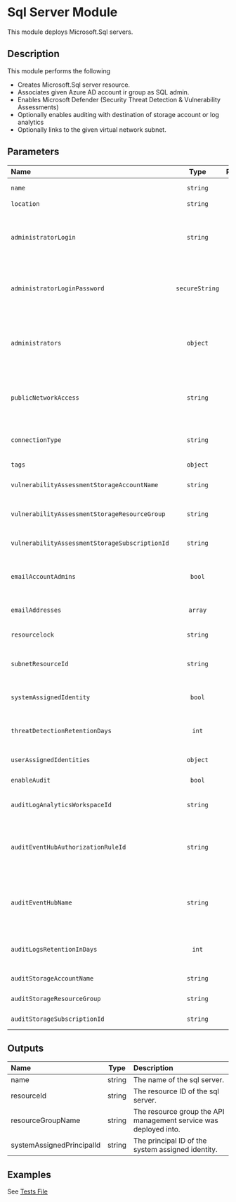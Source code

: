 # Sql Server Module

This module deploys Microsoft.Sql servers.

## Description

This module performs the following

- Creates Microsoft.Sql server resource.
- Associates given Azure AD account ir group as SQL admin.
- Enables Microsoft Defender (Security Threat Detection & Vulnerability Assessments)
- Optionally enables auditing with destination of storage account or log analytics
- Optionally links to the given virtual network subnet.

## Parameters

| Name                                           | Type           | Required | Description                                                                                                                                              |
| :--------------------------------------------- | :------------: | :------: | :------------------------------------------------------------------------------------------------------------------------------------------------------- |
| `name`                                         | `string`       | Yes      | Name of the Azure SQL resource.                                                                                                                          |
| `location`                                     | `string`       | Yes      | Location of the resource.                                                                                                                                |
| `administratorLogin`                           | `string`       | No       | Optional. Administrator username for the server. Required if no `administrators` object for AAD authentication is provided.                              |
| `administratorLoginPassword`                   | `secureString` | No       | Optional. The administrator login password. Required if no `administrators` object for AAD authentication is provided.                                   |
| `administrators`                               | `object`       | No       | Optional. The Azure Active Directory (AAD) administrator authentication. Required if no `administratorLogin` & `administratorLoginPassword` is provided. |
| `publicNetworkAccess`                          | `string`       | No       | Enable/Disable Public Network Access. Only Disable if you wish to restrict to just private endpoints and VNET.                                           |
| `connectionType`                               | `string`       | No       | Optional. The server connection type. - Default, Proxy, Redirect.  Note private link requires Proxy.                                                     |
| `tags`                                         | `object`       | No       | Optional. Resource tags.                                                                                                                                 |
| `vulnerabilityAssessmentStorageAccountName`    | `string`       | Yes      | Name of Storage Account to store Vulnerability Assessments.                                                                                              |
| `vulnerabilityAssessmentStorageResourceGroup`  | `string`       | No       | Resource Group of Storage Account to store Vulnerability Assessments.                                                                                    |
| `vulnerabilityAssessmentStorageSubscriptionId` | `string`       | No       | Subscription Id of Storage Account to store Vulnerability Assessments.                                                                                   |
| `emailAccountAdmins`                           | `bool`         | No       | Optional. Specifies that the alert is sent to the account/subscription administrators.                                                                   |
| `emailAddresses`                               | `array`        | No       | Array of e-mail addresses to which the alert and vulnerability scans are sent.                                                                           |
| `resourcelock`                                 | `string`       | No       | Optional. Specify the type of lock.                                                                                                                      |
| `subnetResourceId`                             | `string`       | No       | Optional. The full resource ID of a subnet in a virtual network to deploy the API Management service in.                                                 |
| `systemAssignedIdentity`                       | `bool`         | No       | Optional. Enables system assigned managed identity on the resource.                                                                                      |
| `threatDetectionRetentionDays`                 | `int`          | No       | Optional. Specifies the number of days to keep in the audit logs. Zero means keep forever.                                                               |
| `userAssignedIdentities`                       | `object`       | No       | Optional. The ID(s) to assign to the resource.                                                                                                           |
| `enableAudit`                                  | `bool`         | No       | Optional. Enable audit logging.                                                                                                                          |
| `auditLogAnalyticsWorkspaceId`                 | `string`       | No       | Optional. Resource ID of the audit log analytics workspace.                                                                                              |
| `auditEventHubAuthorizationRuleId`             | `string`       | No       | Optional. Resource ID of the audit event hub authorization rule for the Event Hubs namespace in which the event hub should be created or streamed to.    |
| `auditEventHubName`                            | `string`       | No       | Optional. Name of the audit event hub within the namespace to which logs are streamed. Without this, an event hub is created for each log category.      |
| `auditLogsRetentionInDays`                     | `int`          | No       | Optional. Specifies the number of days that logs will be kept for; a value of 0 will retain data indefinitely.                                           |
| `auditStorageAccountName`                      | `string`       | Yes      | Name of Storage Account to store audit logs.                                                                                                             |
| `auditStorageResourceGroup`                    | `string`       | No       | Resource Group of Storage Account to store audit logs.                                                                                                   |
| `auditStorageSubscriptionId`                   | `string`       | No       | Subscription Id of Storage Account to store audit logs.                                                                                                  |

## Outputs

| Name                      | Type   | Description                                                      |
| :------------------------ | :----: | :--------------------------------------------------------------- |
| name                      | string | The name of the sql server.                                      |
| resourceId                | string | The resource ID of the sql server.                               |
| resourceGroupName         | string | The resource group the API management service was deployed into. |
| systemAssignedPrincipalId | string | The principal ID of the system assigned identity.                |

## Examples

See [Tests File](test/main.test.bicep)